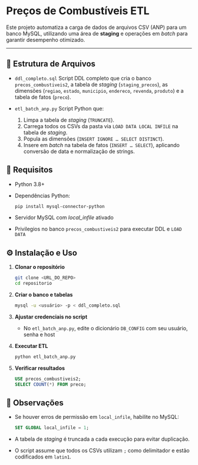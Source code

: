 # Preços de Combustíveis ETL

Este projeto automatiza a carga de dados de arquivos CSV (ANP) para um banco MySQL, utilizando uma área de **staging** e operações em *batch* para garantir desempenho otimizado.

---

## 📂 Estrutura de Arquivos

* `ddl_completo.sql`
  Script DDL completo que cria o banco `precos_combustiveis2`, a tabela de *staging* (`staging_precos`), as dimensões (`regiao`, `estado`, `municipio`, `endereco`, `revenda`, `produto`) e a tabela de fatos (`preco`).

* `etl_batch_anp.py`
  Script Python que:

  1. Limpa a tabela de *staging* (`TRUNCATE`).
  2. Carrega todos os CSVs da pasta via `LOAD DATA LOCAL INFILE` na tabela de *staging*.
  3. Popula as dimensões (`INSERT IGNORE … SELECT DISTINCT`).
  4. Insere em *batch* na tabela de fatos (`INSERT … SELECT`), aplicando conversão de data e normalização de strings.

## 🚀 Requisitos

* Python 3.8+
* Dependências Python:

  ```bash
  pip install mysql-connector-python
  ```
* Servidor MySQL com *local\_infile* ativado
* Privilegios no banco `precos_combustiveis2` para executar DDL e `LOAD DATA`

## ⚙️ Instalação e Uso

1. **Clonar o repositório**

   ```bash
   git clone <URL_DO_REPO>
   cd repositorio
   ```

2. **Criar o banco e tabelas**

   ```bash
   mysql -u <usuário> -p < ddl_completo.sql
   ```

3. **Ajustar credenciais no script**

   * No `etl_batch_anp.py`, edite o dicionário `DB_CONFIG` com seu usuário, senha e host

4. **Executar ETL**

   ```bash
   python etl_batch_anp.py
   ```

5. **Verificar resultados**

   ```sql
   USE precos_combustiveis2;
   SELECT COUNT(*) FROM preco;
   ```

## 📌 Observações

* Se houver erros de permissão em `local_infile`, habilite no MySQL:

  ```sql
  SET GLOBAL local_infile = 1;
  ```
* A tabela de *staging* é truncada a cada execução para evitar duplicação.
* O script assume que todos os CSVs utilizam `;` como delimitador e estão codificados em `latin1`.


